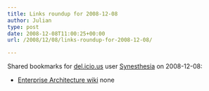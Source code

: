 ```yaml
---
title: Links roundup for 2008-12-08
author: Julian
type: post
date: 2008-12-08T11:00:25+00:00
url: /2008/12/08/links-roundup-for-2008-12-08/

---
```

Shared bookmarks for [del.icio.us][1] user [Synesthesia][2] on 2008-12-08:

  * [Enterprise Architecture wiki][3] 
    none</li> </ul>

 [1]: http://del.icio.us/
 [2]: http://del.icio.us/synesthesia
 [3]: http://iea.wikidot.com/
